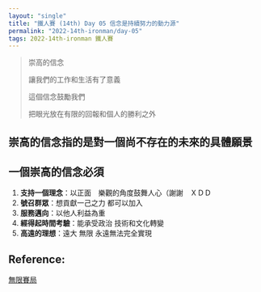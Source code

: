 ```yaml
---
layout: "single"
title: "鐵人賽 (14th) Day 05 信念是持續努力的動力源"
permalink: "2022-14th-ironman/day-05"
tags: 2022-14th-ironman 鐵人賽
---
```


> 崇高的信念　
>
> 讓我們的工作和生活有了意義
>
> 這個信念鼓勵我們
>
> 把眼光放在有限的回報和個人的勝利之外

## 崇高的信念指的是對一個尚不存在的未來的具體願景


## 一個崇高的信念必須

1. **支持一個理念**：以正面　樂觀的角度鼓舞人心（謝謝　ＸＤＤ
2. **號召群眾**：想貢獻一己之力 都可以加入
3. **服務邁向**：以他人利益為重
4. **經得起時間考驗**：能承受政治 技術和文化轉變
5. **高遠的理想**：遠大 無限 永遠無法完全實現


## Reference:

[無限賽局](https://www.books.com.tw/products/0010879567?sloc=main)  
